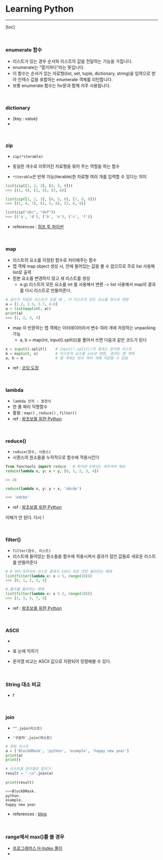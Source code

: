 # Learning Python

-----

[toc]

<br/>

### enumerate 함수

- 리스트가 있는 경우 순서와 리스트의 값을 전달하는 기능을 가집니다.
- enumerate는 “열거하다”라는 뜻입니다.
- 이 함수는 순서가 있는 자료형(list, set, tuple, dictionary, string)을 입력으로 받아 인덱스 값을 포함하는 enumerate 객체를 리턴합니다.
- 보통 enumerate 함수는 for문과 함께 자주 사용됩니다.

<br/>

### dictionary

- {key : value}
- 

<br/>

### zip

- `zip(*iterable)`
- 동일한 개수로 이루어진 자료형을 묶어 주는 역할을 하는 함수

-  `*iterable`은 반복 가능(iterable)한 자료형 여러 개를 입력할 수 있다는 의미

  ```python
  list(zip([1, 2, 3], [4, 5, 6]))
  >>> [(1, 4), (2, 5), (3, 6)]
  
  list(zip([1, 2, 3], [4, 5, 6], [7, 8, 9]))
  >>> [(1, 4, 7), (2, 5, 8), (3, 6, 9)]
  
  list(zip("abc", "def"))
  >>> [('a', 'd'), ('b', 'e'), ('c', 'f')]
  ```

- references : [점프 투 파이썬](https://wikidocs.net/32#zip)

<br/>

### map

- 리스트의 요소를 지정된 함수로 처리해주는 함수
- 맵 객체 map object 생성 시, 안에 들어있는 값을 볼 수 없으므로 주로 list 사용해 list로 출력
- 원본 요소를 변경하지 않고 새 리스트를 생성
  - e.g) 리스트의 모든 요소를 int 를 사용해서 변환 -> list 사용해서 map의 결과를 다시 리스트로 만들어준다. 

```python
# 실수가 저장된 리스트가 있을 떄 , 이 리스트의 모든 요소를 정수로 변환
a = [1.2, 2.5, 3.7, 4.6]
a = list(map(int, a))
print(a)
>>> [1, 2, 3, 4]
```

- map 이 반환하는 맵 객체는 이터레이터라서 변수 여러 개에 저장하는 unpacking 가능
  - a, b = map(int, input().split())을 풀어서 쓰면 다음과 같은 코드가 된다

```python
x = input().split()    # input().split()의 결과는 문자열 리스트
m = map(int, x)        # 리스트의 요소를 int로 변환, 결과는 맵 객체
a, b = m               # 맵 객체는 변수 여러 개에 저장할 수 있음
```

- ref : [코딩 도장](https://dojang.io/mod/page/view.php?id=2286)

<br/>

### lambda

- `lambda 인자 : 표현식`
- 한 줄 짜리 익명함수
- 활용 : `map()` , `reduce()` , `filter()`
- ref : [왕초보를 위한 Python](https://wikidocs.net/64)

<br/>

### reduce()

- `reduce(함수, 시퀀스)`
- 시퀀스의 원소들을 누적적으로 함수에 적용시킨다

```python
from functools import reduce   # 파이썬 3에서는 써주셔야 해요  
reduce(lambda x, y: x + y, [0, 1, 2, 3, 4])

>> 10
```

```python
reduce(lambda x, y: y + x, 'abcde')

>>> 'edcba'
```

- ref : [왕초보를 위한 Python](https://wikidocs.net/64)

이해가 안 된다. 다시 !

<br/>

### filter()

- `filter(함수, 리스트)`
- 리스트에 들어있는 원소들을 함수에 적용시켜서 결과가 참인 값들로 새로운 리스트를 만들어준다

```python
# 0 부터 9까지의 리스트 중에서 5보다 작은 것만 돌려주는 예제
list(filter(lambda x: x < 5, range(10)))
>>> [0, 1, 2, 3, 4]

# 홀수를 돌려주는 예제
list(filter(lambda x: x % 2, range(10)))
>>> [1, 3, 5, 7, 9]
```

- ref : [왕초보를 위한 Python](https://wikidocs.net/64)

<br/>

### ASCII

- 
- 표 눈에 익히기

- 문자열 비교는 ASCII 값으로 치환되어 정렬해볼 수 있다.

<br/>

### String 대소 비교

- f

<br/>

### join

- `"".join(리스트)`

- `'구분자'.join(리스트)`

```python
# 원본 리스트
a = ['BlockDMask', 'python', 'example', 'happy new year']
print(a)
print()
 
# 리스트를 문자열로 합치기
result = ".\n".join(a)
 
print(result)

>>>BlockDMask.
python.
example.
happy new year
```

- references : [blog](https://blockdmask.tistory.com/468)

<br/>

### range에서 max()를 쓸 경우

- [프로그래머스 H-Index 풀이]()
- 

<br/><br/><br/><br/><br/><br/><br/><br/><br/><br/><br/><br/><br/><br/><br/><br/><br/><br/><br/><br/><br/><br/><br/>









